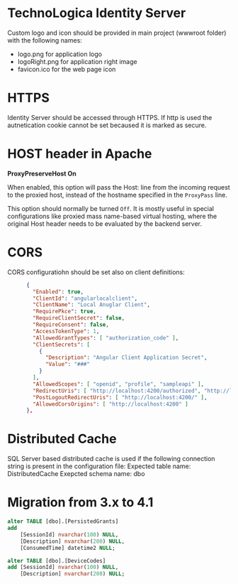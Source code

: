 # TechnoLogica Identity Server

Custom logo and icon should be provided in main project (wwwroot folder) with the following names:
* logo.png for application logo
* logoRight.png for application right image
* favicon.ico for the web page icon

# HTTPS
Identity Server should be accessed through HTTPS. If http is used the autnetication cookie cannot be set becaused it is marked as secure.

# HOST header in Apache
**ProxyPreserveHost On**

When enabled, this option will pass the Host: line from the incoming request to the proxied host, instead of the hostname specified in the `ProxyPass` line.

This option should normally be turned `Off`. It is mostly useful in special configurations like proxied mass name-based virtual hosting, where the original Host header needs to be evaluated by the backend server.

# CORS
CORS configuratiohn should be set also on client definitions:
```json
      {
        "Enabled": true,
        "ClientId": "angularlocalclient",
        "ClientName": "Local Anuglar Client",
        "RequirePkce": true,
        "RequireClientSecret": false,
        "RequireConsent": false,
        "AccessTokenType": 1,
        "AllowedGrantTypes": [ "authorization_code" ],
        "ClientSecrets": [
          {
            "Description": "Angular Client Application Secret",
            "Value": "###"
          }
        ],
        "AllowedScopes": [ "openid", "profile", "sampleapi" ],
        "RedirectUris": [ "http://localhost:4200/authorized", "http://localhost:4200/auth/login", "http://localhost:4200/silent-renew.html" ],
        "PostLogoutRedirectUris": [ "http://localhost:4200/" ],
        "AllowedCorsOrigins": [ "http://localhost:4200" ]
      },
```

# Distributed Cache
SQL Server based distributed cache is used if the following connection string is present in the configuration file:
Expected table name: DistributedCache
Exepcted schema name: dbo

# Migration from 3.x to 4.1
```sql
alter TABLE [dbo].[PersistedGrants]
add
    [SessionId] nvarchar(100) NULL,
    [Description] nvarchar(200) NULL,
    [ConsumedTime] datetime2 NULL;

alter TABLE [dbo].[DeviceCodes]
add [SessionId] nvarchar(100) NULL,
    [Description] nvarchar(200) NULL;
```

